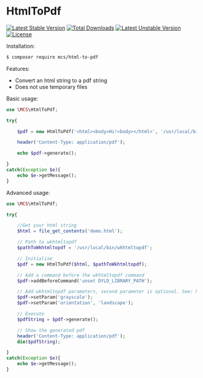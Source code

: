 # HtmlToPdf
[![Latest Stable Version](https://poser.pugx.org/mcs/html-to-pdf/v/stable)](https://packagist.org/packages/mcs/html-to-pdf) [![Total Downloads](https://poser.pugx.org/mcs/html-to-pdf/downloads)](https://packagist.org/packages/mcs/html-to-pdf) [![Latest Unstable Version](https://poser.pugx.org/mcs/html-to-pdf/v/unstable)](https://packagist.org/packages/mcs/html-to-pdf) [![License](https://poser.pugx.org/mcs/html-to-pdf/license)](https://packagist.org/packages/mcs/html-to-pdf)

Installation:
```bash
$ composer require mcs/html-to-pdf
```

Features:
 * Convert an html string to a pdf string
 * Does not use temporary files

Basic usage:

```php
use \MCS\HtmlToPdf;

try{

    $pdf = new HtmlToPdf('<html><body>Hi!<body></html>', '/usr/local/bin/wkhtmltopdf');

    header('Content-Type: application/pdf');

    echo $pdf->generate();

}
catch(Exception $e){
    echo $e->getMessage();
}
```

Advanced usage:

```php
use \MCS\HtmlToPdf;

try{

    //Get your html string
    $html = file_get_contents('demo.html');

    // Path to wkhtmltopdf
    $pathToWkhtmltopdf = '/usr/local/bin/wkhtmltopdf';

    // Initialise
    $pdf = new HtmlToPdf($html, $pathToWkhtmltopdf);

    // Add a command before the wkhtmltopdf command
    $pdf->addBeforeCommand('unset DYLD_LIBRARY_PATH');

    // Add wkhtmltopdf parameters, second parameter is optional. See: http://wkhtmltopdf.org/usage/wkhtmltopdf.txt
    $pdf->setParam('grayscale');
    $pdf->setParam('orientation', 'landscape');

    // Execute
    $pdfString = $pdf->generate();

    // Show the generated pdf
    header('Content-Type: application/pdf');
    die($pdfString);

}
catch(Exception $e){
    echo $e->getMessage();
}
```
